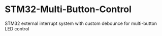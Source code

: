 # STM32-Multi-Button-Control
STM32 external interrupt system with custom debounce for multi-button LED control
